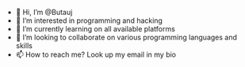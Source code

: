 - 👋 Hi, I’m @Butauj
- 👀 I’m interested in programming and hacking 
- 🌱 I’m currently learning on all available platforms 
- 💞️ I’m looking to collaborate on various programming languages and skills 
- 📫 How to reach me? Look up my email in my bio

<!---
Butauj/Butauj is a ✨ special ✨ repository because its `README.md` (this file) appears on your GitHub profile.
You can click the Preview link to take a look at your changes.
--->
